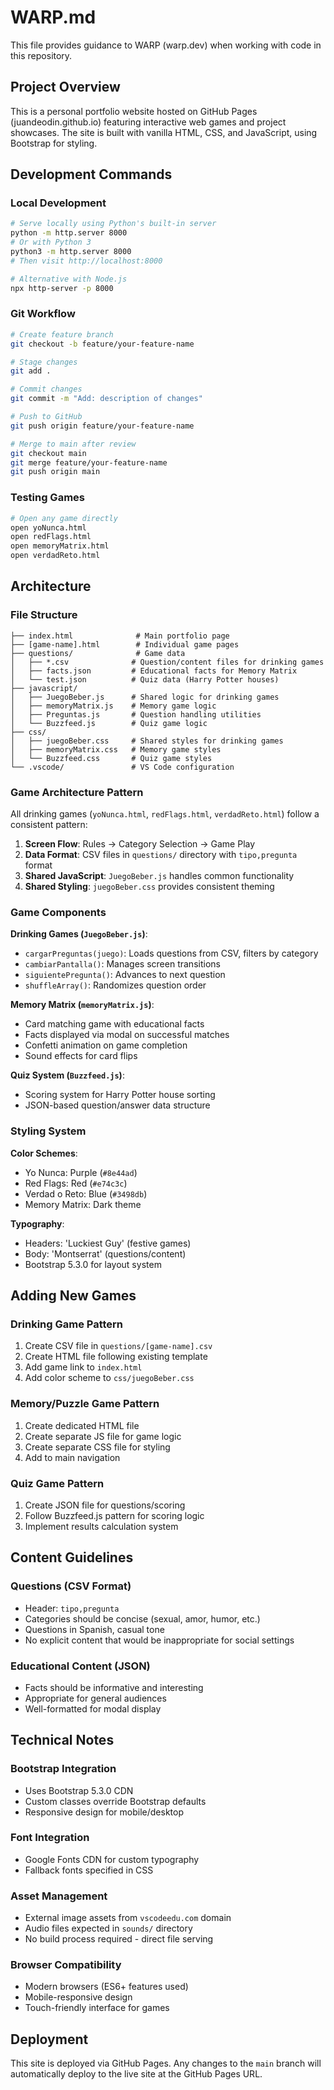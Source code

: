 # WARP.md

This file provides guidance to WARP (warp.dev) when working with code in this repository.

## Project Overview

This is a personal portfolio website hosted on GitHub Pages (juandeodin.github.io) featuring interactive web games and project showcases. The site is built with vanilla HTML, CSS, and JavaScript, using Bootstrap for styling.

## Development Commands

### Local Development
```bash
# Serve locally using Python's built-in server
python -m http.server 8000
# Or with Python 3
python3 -m http.server 8000
# Then visit http://localhost:8000

# Alternative with Node.js
npx http-server -p 8000
```

### Git Workflow
```bash
# Create feature branch
git checkout -b feature/your-feature-name

# Stage changes
git add .

# Commit changes
git commit -m "Add: description of changes"

# Push to GitHub
git push origin feature/your-feature-name

# Merge to main after review
git checkout main
git merge feature/your-feature-name
git push origin main
```

### Testing Games
```bash
# Open any game directly
open yoNunca.html
open redFlags.html
open memoryMatrix.html
open verdadReto.html
```

## Architecture

### File Structure
```
├── index.html              # Main portfolio page
├── [game-name].html        # Individual game pages
├── questions/              # Game data
│   ├── *.csv              # Question/content files for drinking games
│   ├── facts.json         # Educational facts for Memory Matrix
│   └── test.json          # Quiz data (Harry Potter houses)
├── javascript/
│   ├── JuegoBeber.js      # Shared logic for drinking games
│   ├── memoryMatrix.js    # Memory game logic
│   ├── Preguntas.js       # Question handling utilities
│   └── Buzzfeed.js        # Quiz game logic
├── css/
│   ├── juegoBeber.css     # Shared styles for drinking games
│   ├── memoryMatrix.css   # Memory game styles
│   └── Buzzfeed.css       # Quiz game styles
└── .vscode/               # VS Code configuration
```

### Game Architecture Pattern

All drinking games (`yoNunca.html`, `redFlags.html`, `verdadReto.html`) follow a consistent pattern:

1. **Screen Flow**: Rules → Category Selection → Game Play
2. **Data Format**: CSV files in `questions/` directory with `tipo,pregunta` format
3. **Shared JavaScript**: `JuegoBeber.js` handles common functionality
4. **Shared Styling**: `juegoBeber.css` provides consistent theming

### Game Components

**Drinking Games (`JuegoBeber.js`)**:
- `cargarPreguntas(juego)`: Loads questions from CSV, filters by category
- `cambiarPantalla()`: Manages screen transitions
- `siguientePregunta()`: Advances to next question
- `shuffleArray()`: Randomizes question order

**Memory Matrix (`memoryMatrix.js`)**:
- Card matching game with educational facts
- Facts displayed via modal on successful matches
- Confetti animation on game completion
- Sound effects for card flips

**Quiz System (`Buzzfeed.js`)**:
- Scoring system for Harry Potter house sorting
- JSON-based question/answer data structure

### Styling System

**Color Schemes**:
- Yo Nunca: Purple (`#8e44ad`)
- Red Flags: Red (`#e74c3c`) 
- Verdad o Reto: Blue (`#3498db`)
- Memory Matrix: Dark theme

**Typography**:
- Headers: 'Luckiest Guy' (festive games)
- Body: 'Montserrat' (questions/content)
- Bootstrap 5.3.0 for layout system

## Adding New Games

### Drinking Game Pattern
1. Create CSV file in `questions/[game-name].csv`
2. Create HTML file following existing template
3. Add game link to `index.html`
4. Add color scheme to `css/juegoBeber.css`

### Memory/Puzzle Game Pattern
1. Create dedicated HTML file
2. Create separate JS file for game logic
3. Create separate CSS file for styling
4. Add to main navigation

### Quiz Game Pattern
1. Create JSON file for questions/scoring
2. Follow Buzzfeed.js pattern for scoring logic
3. Implement results calculation system

## Content Guidelines

### Questions (CSV Format)
- Header: `tipo,pregunta`
- Categories should be concise (sexual, amor, humor, etc.)
- Questions in Spanish, casual tone
- No explicit content that would be inappropriate for social settings

### Educational Content (JSON)
- Facts should be informative and interesting
- Appropriate for general audiences
- Well-formatted for modal display

## Technical Notes

### Bootstrap Integration
- Uses Bootstrap 5.3.0 CDN
- Custom classes override Bootstrap defaults
- Responsive design for mobile/desktop

### Font Integration
- Google Fonts CDN for custom typography
- Fallback fonts specified in CSS

### Asset Management
- External image assets from `vscodeedu.com` domain
- Audio files expected in `sounds/` directory
- No build process required - direct file serving

### Browser Compatibility
- Modern browsers (ES6+ features used)
- Mobile-responsive design
- Touch-friendly interface for games

## Deployment

This site is deployed via GitHub Pages. Any changes to the `main` branch will automatically deploy to the live site at the GitHub Pages URL.
